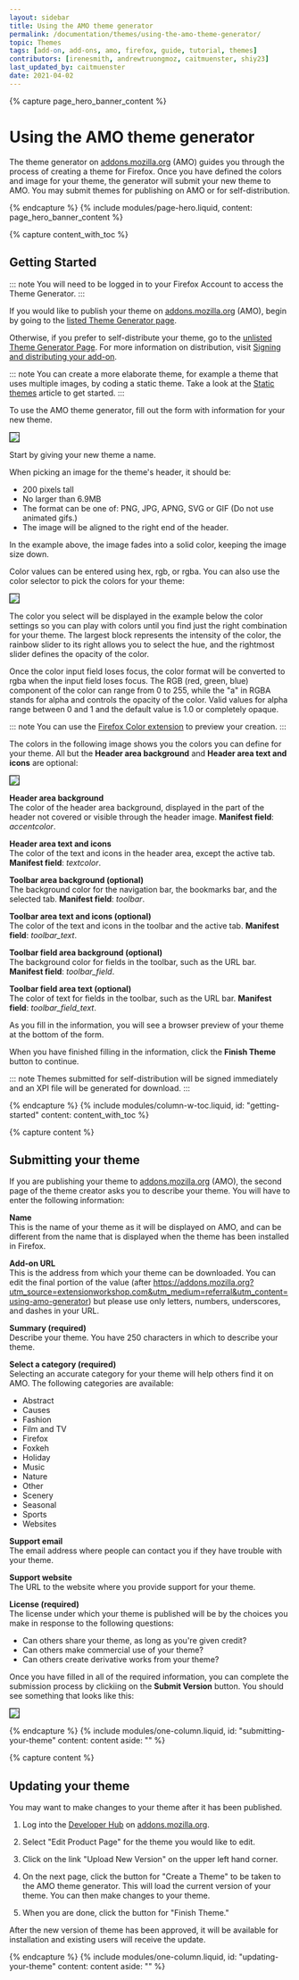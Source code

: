 ```yaml
---
layout: sidebar
title: Using the AMO theme generator
permalink: /documentation/themes/using-the-amo-theme-generator/
topic: Themes
tags: [add-on, add-ons, amo, firefox, guide, tutorial, themes]
contributors: [irenesmith, andrewtruongmoz, caitmuenster, shiy23]
last_updated_by: caitmuenster
date: 2021-04-02 
---
```


<!-- Page Hero Banner -->

{% capture page_hero_banner_content %}

# Using the AMO theme generator

The theme generator on [addons.mozilla.org](https://addons.mozilla.org?utm_source=extensionworkshop.com&utm_medium=referral&utm_content=using-amo-generator) (AMO) guides you through the process of creating a theme for Firefox. Once you have defined the colors and image for your theme, the generator will submit your new theme to AMO. You may submit themes for publishing on AMO or for self-distribution.

{% endcapture %}
{% include modules/page-hero.liquid,
    content: page_hero_banner_content
%}

<!-- Content with Table of Contents Module -->

{% capture content_with_toc %}

## Getting Started

::: note
You will need to be logged in to your Firefox Account to access the Theme Generator.
:::

If you would like to publish your theme on [addons.mozilla.org](https://addons.mozilla.org?utm_source=extensionworkshop.com&utm_medium=referral&utm_content=using-amo-generator) (AMO), begin by going to the [listed Theme Generator page](https://addons.mozilla.org/developers/addon/submit/wizard-listed?utm_source=extensionworkshop.com&utm_medium=referral&utm_content=using-amo-generator).

Otherwise, if you prefer to self-distribute your theme, go to the [unlisted Theme Generator Page](https://addons.mozilla.org/developers/addon/submit/wizard-unlisted?utm_source=extensionworkshop.com&utm_medium=referral&utm_content=using-amo-generator). For more information on distribution, visit [Signing and distributing your add-on](/documentation/publish/signing-and-distribution-overview/).

::: note
You can create a more elaborate theme, for example a theme that uses multiple images, by coding a static theme. Take a look at the [Static themes](/documentation/themes/static-themes/) article to get started.
:::

To use the AMO theme generator, fill out the form with information for your new theme.

<img src="/assets/img/documentation/themes/new_theme.png" style="border:1px solid black" />

Start by giving your new theme a name.

When picking an image for the theme's header, it should be:

- 200 pixels tall
- No larger than 6.9MB
- The format can be one of: PNG, JPG, APNG, SVG or GIF (Do not use animated gifs.)
- The image will be aligned to the right end of the header.

In the example above, the image fades into a solid color, keeping the image size down.

Color values can be entered using hex, rgb, or rgba. You can also use the color selector to pick the colors for your theme:

<img src="/assets/img/documentation/themes/theme_colors.png" style="border:1px solid black" />

The color you select will be displayed in the example below the color settings so you can play with colors until you find just the right combination for your theme. The largest block represents the intensity of the color, the rainbow slider to its right allows you to select the hue, and the rightmost slider defines the opacity of the color.

Once the color input field loses focus, the color format will be converted to rgba when the input field loses focus. The RGB (red, green, blue) component of the color can range from 0 to 255, while the "a" in RGBA stands for alpha and controls the opacity of the color. Valid values for alpha range between 0 and 1 and the default value is 1.0 or completely opaque.

::: note
You can use the [Firefox Color extension](https://color.firefox.com/) to preview your creation.
:::

The colors in the following image shows you the colors you can define for your theme. All but the **Header area background** and **Header area text and icons** are optional:

<img src="/assets/img/documentation/themes/theme_colors_labeled.png" style="border:1px solid black" />

**Header area background** <br/>
The color of the header area background, displayed in the part of the header not covered or visible through the header image. **Manifest field**: _accentcolor_.

**Header area text and icons** <br/>
The color of the text and icons in the header area, except the active tab. **Manifest field**: _textcolor_.

**Toolbar area background (optional)** <br/>
The background color for the navigation bar, the bookmarks bar, and the selected tab. **Manifest field**: _toolbar_.

**Toolbar area text and icons (optional)** <br/>
The color of the text and icons in the toolbar and the active tab. **Manifest field**: _toolbar_text_.

**Toolbar field area background (optional)** <br/>
The background color for fields in the toolbar, such as the URL bar. **Manifest field**: _toolbar_field_.

**Toolbar field area text (optional)** <br/>
The color of text for fields in the toolbar, such as the URL bar. **Manifest field**: _toolbar_field_text_.

As you fill in the information, you will see a browser preview of your theme at the bottom of the form.

When you have finished filling in the information, click the **Finish Theme** button to continue.

::: note
Themes submitted for self-distribution will be signed immediately and an XPI file will be generated for download.
:::

{% endcapture %}
{% include modules/column-w-toc.liquid,
  id: "getting-started"
  content: content_with_toc
%}

<!-- END: Content with Table of Contents -->

<!-- Single Column Body Module -->

{% capture content %}

## Submitting your theme

If you are publishing your theme to [addons.mozilla.org](https://addons.mozilla.org?utm_source=extensionworkshop.com&utm_medium=referral&utm_content=using-amo-generator) (AMO), the second page of the theme creator asks you to describe your theme. You will have to enter the following information:

**Name** <br/>
This is the name of your theme as it will be displayed on AMO, and can be different from the name that is displayed when the theme has been installed in Firefox.

**Add-on URL** <br/>
This is the address from which your theme can be downloaded. You can edit the final portion of the value (after https://addons.mozilla.org?utm_source=extensionworkshop.com&utm_medium=referral&utm_content=using-amo-generator) but please use only letters, numbers, underscores, and dashes in your URL.

**Summary (required)** <br/>
Describe your theme. You have 250 characters in which to describe your theme.

**Select a category (required)** <br/>
Selecting an accurate category for your theme will help others find it on AMO. The following categories are available:

- Abstract
- Causes
- Fashion
- Film and TV
- Firefox
- Foxkeh
- Holiday
- Music
- Nature
- Other
- Scenery
- Seasonal
- Sports
- Websites

**Support email** <br/>
The email address where people can contact you if they have trouble with your theme.

**Support website** <br/>
The URL to the website where you provide support for your theme.

**License (required)** <br/>
The license under which your theme is published will be by the choices you make in response to the following questions:

- Can others share your theme, as long as you're given credit?
- Can others make commercial use of your theme?
- Can others create derivative works from your theme?

Once you have filled in all of the required information, you can complete the submission process by clickiing on the **Submit Version** button. You should see something that looks like this:

<img src="/assets/img/documentation/themes/theme_after_submit.png" style="border:1px solid black" />

{% endcapture %}
{% include modules/one-column.liquid,
  id: "submitting-your-theme"
  content: content
  aside: ""
%}

<!-- END: Single Column Body Module -->

<!-- Single Column Body Module -->

<!-- Single Column Body Module -->

{% capture content %}

## Updating your theme

You may want to make changes to your theme after it has been published. 

1. Log into the [Developer Hub](https://addons.mozilla.org/developers?utm_source=extensionworkshop.com&utm_medium=referral&utm_content=using-amo-generator) on [addons.mozilla.org](https://addons.mozilla.org?utm_source=extensionworkshop.com&utm_medium=referral&utm_content=using-amo-generator). 

2. Select "Edit Product Page" for the theme you would like to edit. 

3. Click on the link "Upload New Version" on the upper left hand corner. 

4. On the next page, click the button for "Create a Theme" to be taken to the AMO theme generator. This will load the current version of your theme. You can then make changes to your theme. 

5. When you are done, click the button for "Finish Theme." 

After the new version of theme has been approved, it will be available for installation and existing users will receive the update. 

{% endcapture %}
{% include modules/one-column.liquid,
  id: "updating-your-theme"
  content: content
  aside: ""
%}

<!-- END: Single Column Body Module -->